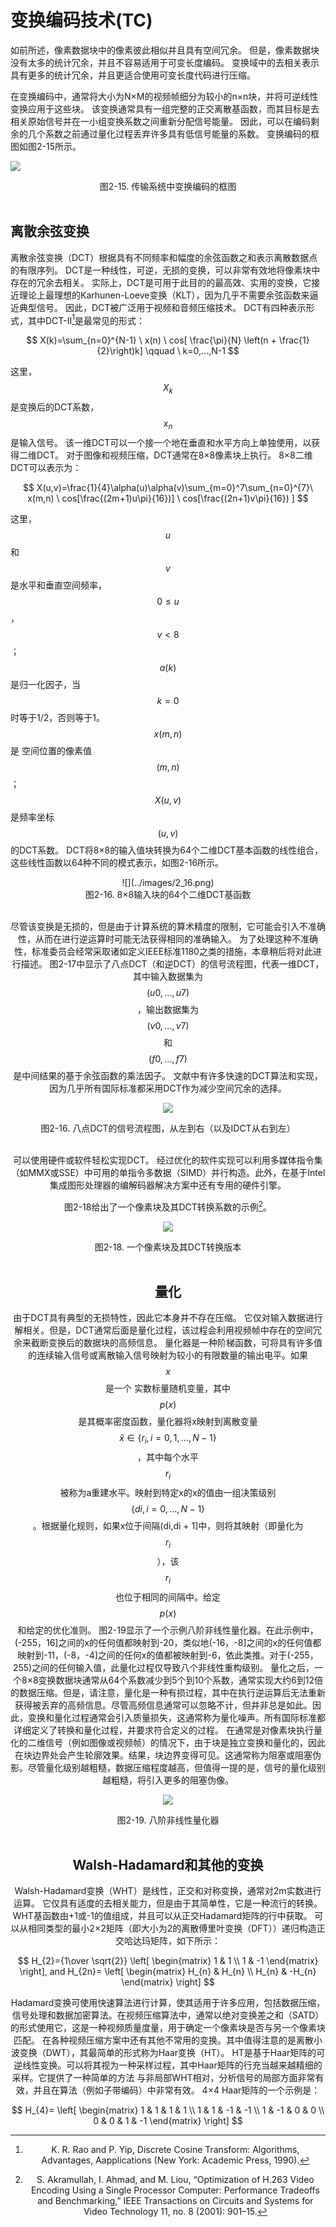 # 变换编码技术(TC)

如前所述，像素数据块中的像素彼此相似并且具有空间冗余。 但是，像素数据块没有太多的统计冗余，并且不容易适用于可变长度编码。 变换域中的去相关表示具有更多的统计冗余，并且更适合使用可变长度代码进行压缩。

在变换编码中，通常将大小为N×M的视频帧细分为较小的n×n块，并将可逆线性变换应用于这些块。 该变换通常具有一组完整的正交离散基函数，而其目标是去相关原始信号并在一小组变换系数之间重新分配信号能量。 因此，可以在编码剩余的几个系数之前通过量化过程丢弃许多具有低信号能量的系数。 变换编码的框图如图2-15所示。

![](../images/2_15.png)
<center>图2-15. 传输系统中变换编码的框图</center>
<br>

## 离散余弦变换
离散余弦变换（DCT）根据具有不同频率和幅度的余弦函数之和表示离散数据点的有限序列。 DCT是一种线性，可逆，无损的变换，可以非常有效地将像素块中存在的冗余去相关。 实际上，DCT是可用于此目的的最高效、实用的变换，它接近理论上最理想的Karhunen-Loeve变换（KLT），因为几乎不需要余弦函数来逼近典型信号。 因此，DCT被广泛用于视频和音频压缩技术。
DCT有四种表示形式，其中DCT-II[^17]是最常见的形式：

$$
X(k)=\sum_{n=0}^{N-1} \ x(n) \ cos[ \frac{\pi}{N} \left(n + \frac{1}{2}\right)k]
\qquad \ k=0,...,N-1
$$

这里，$$X_{k}$$是变换后的DCT系数，$$x_n$$是输入信号。 该一维DCT可以一个接一个地在垂直和水平方向上单独使用，以获得二维DCT。 对于图像和视频压缩，DCT通常在8×8像素块上执行。 8×8二维DCT可以表示为：

$$
X(u,v)=\frac{1}{4}\alpha(u)\alpha(v)\sum_{m=0}^7\sum_{n=0}^{7}\ x(m,n) \ cos[\frac{(2m+1)u\pi}{16})] \ cos[\frac{(2n+1)v\pi}{16}) ]
$$

这里，$$u$$和$$v$$是水平和垂直空间频率，$$0 \leq u$$，$$v<8$$； $$a(k)$$是归一化因子，当$$k=0$$时等于1/2，否则等于1。 $$x(m,n)$$是
空间位置的像素值$$(m,n)$$； $$X(u,v)$$是频率坐标$$(u,v)$$的DCT系数。
DCT将8×8的输入值块转换为64个二维DCT基本函数的线性组合，这些线性函数以64种不同的模式表示，如图2-16所示。


<div align=center>![](../images/2_16.png)
<center>图2-16. 8×8输入块的64个二维DCT基函数</center>
<br>

尽管该变换是无损的，但是由于计算系统的算术精度的限制，它可能会引入不准确性，从而在进行逆运算时可能无法获得相同的准确输入。 为了处理这种不准确性，标准委员会经常采取诸如定义IEEE标准1180之类的措施，本章稍后将对此进行描述。
图2-17中显示了八点DCT（和逆DCT）的信号流程图，代表一维DCT，其中输入数据集为$$(u0,...,u7)$$，输出数据集为$$(v0,...,v7)$$和$$(f0,...,f7)$$是中间结果的基于余弦函数的乘法因子。 文献中有许多快速的DCT算法和实现，因为几乎所有国际标准都采用DCT作为减少空间冗余的选择。

![](../images/2_17.png)
<center>图2-16. 八点DCT的信号流程图，从左到右（以及IDCT从右到左）</center>
<br>

可以使用硬件或软件轻松实现DCT。 经过优化的软件实现可以利用多媒体指令集（如MMX或SSE）中可用的单指令多数据（SIMD）并行构造。此外，在基于Intel集成图形处理器的编解码器解决方案中还有专用的硬件引擎。

图2-18给出了一个像素块及其DCT转换系数的示例[^18]。

![](../images/2_18.png)
<center>图2-18. 一个像素块及其DCT转换版本</center>
<br>

## 量化

由于DCT具有典型的无损特性，因此它本身并不存在压缩。
它仅对输入数据进行解相关。但是，DCT通常后面是量化过程，该过程会利用视频帧中存在的空间冗余来截断变换后的数据块的高频信息。
量化器是一种阶梯函数，可将具有许多值的连续输入信号或离散输入信号映射为较小的有限数量的输出电平。如果$$x$$是一个
实数标量随机变量，其中$$p(x)$$是其概率密度函数，量化器将x映射到离散变量$$\hat x \in \{r_{i} ,i =0,1,...,N -1\}$$，其中每个水平$$r_{i}$$被称为a重建水平。映射到特定x的x的值由一组决策级别$$\{di,i = 0,...,N-1\}$$。根据量化规则，如果x位于间隔(di,di + 1]中，则将其映射（即量化为$$r_{i}$$），该$$r_{i}$$也位于相同的间隔中。给定$$p(x)$$和给定的优化准则。
图2-19显示了一个示例八阶非线性量化器。在此示例中，(-255，16]之间的x的任何值都映射到-20，类似地(-16，-8]之间的x的任何值都映射到-11，(-8，-4]之间的任何x的值都被映射到-6，依此类推。对于(-255，255)之间的任何输入值，此量化过程仅导致八个非线性重构级别。
量化之后，一个8×8变换数据块通常从64个系数减少到5个到10个系数，通常实现大约6到12倍的数据压缩。但是，请注意，量化是一种有损过程，其中在执行逆运算后无法重新获得被丢弃的高频信息。尽管高频信息通常可以忽略不计，但并非总是如此。因此，变换和量化过程通常会引入质量损失，这通常称为量化噪声。所有国际标准都详细定义了转换和量化过程，并要求符合定义的过程。
在通常是对像素块执行量化的二维信号（例如图像或视频帧）的情况下，由于块是独立变换和量化的，因此在块边界处会产生轮廓效果。结果，块边界变得可见。这通常称为阻塞或阻塞伪影。尽管量化级别越粗糙，数据压缩程度越高，但值得一提的是，信号的量化级别越粗糙，将引入更多的阻塞伪像。

![](../images/2_19.png)
<center>图2-19. 八阶非线性量化器</center>
<br>


## Walsh-Hadamard和其他的变换

Walsh-Hadamard变换（WHT）是线性，正交和对称变换，通常对2m实数进行运算。 它仅具有适度的去相关能力，但是由于其简单性，它是一种流行的转换。 WHT基函数由+1或-1的值组成，并且可以从正交Hadamard矩阵的行中获取。 可以从相同类型的最小2×2矩阵（即大小为2的离散傅里叶变换（DFT））递归构造正交哈达玛矩阵，如下所示：

$$
H_{2}={1\over \sqrt{2}}
\left[
 \begin{matrix}
   1 & 1 \\
   1 & -1
  \end{matrix}
\right],
and H_{2n}=
\left[
 \begin{matrix}
   H_{n} & H_{n} \\
   H_{n} & -H_{n}
  \end{matrix}
\right]
$$

Hadamard变换可使用快速算法进行计算，使其适用于许多应用，包括数据压缩，信号处理和数据加密算法。在视频压缩算法中，通常以绝对变换差之和（SATD）的形式使用它，这是一种视频质量度量，用于确定一个像素块是否与另一个像素块匹配。
在各种视频压缩方案中还有其他不常用的变换。其中值得注意的是离散小波变换（DWT），其最简单的形式称为Haar变换（HT）。 HT是基于Haar矩阵的可逆线性变换。可以将其视为一种采样过程，其中Haar矩阵的行充当越来越精细的采样。它提供了一种简单的方法
与非局部WHT相对，分析信号的局部方面非常有效，并且在算法（例如子带编码）中非常有效。 4×4 Haar矩阵的一个示例是：

$$
H_{4}=
\left[
 \begin{matrix}
   1 & 1 & 1 & 1 \\
   1 & 1 & -1 & -1 \\
   1 & -1 & 0 & 0 \\
   0 & 0 & 1 & -1
  \end{matrix}
\right]
$$

[^17]:K. R. Rao and P. Yip, Discrete Cosine Transform: Algorithms, Advantages, Aapplications (New York: Academic Press, 1990).

[^18]:S. Akramullah, I. Ahmad, and M. Liou, “Optimization of H.263 Video Encoding Using a Single Processor Computer: Performance Tradeoffs and Benchmarking,” IEEE Transactions on Circuits and Systems for Video Technology 11, no. 8 (2001): 901–15.

[^译者注释1]:因为一副图像中直流和低频区占大部分，高频区占小部分。这样，空间域的图像变换到频域或所谓的变换域，会产生相关性很小的一些变换系数，并可对其进行压缩编码，即所谓的变换编码.图像从空域变化到频域后，进行传输够起到压缩的作用